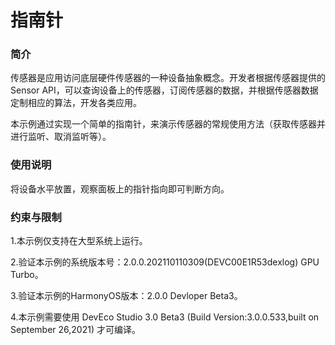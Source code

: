 # 指南针<a name="ZH-CN_TOPIC_0000001127136445"></a>

### 简介

传感器是应用访问底层硬件传感器的一种设备抽象概念。开发者根据传感器提供的 Sensor API，可以查询设备上的传感器，订阅传感器的数据，并根据传感器数据定制相应的算法，开发各类应用。

本示例通过实现一个简单的指南针，来演示传感器的常规使用方法（获取传感器并进行监听、取消监听等）。

### 使用说明

将设备水平放置，观察面板上的指针指向即可判断方向。

### 约束与限制

1.本示例仅支持在大型系统上运行。

2.验证本示例的系统版本号：2.0.0.202110110309(DEVC00E1R53dexlog) GPU Turbo。

3.验证本示例的HarmonyOS版本：2.0.0 Devloper Beta3。

4.本示例需要使用 DevEco Studio 3.0 Beta3 (Build Version:3.0.0.533,built on September 26,2021) 才可编译。





